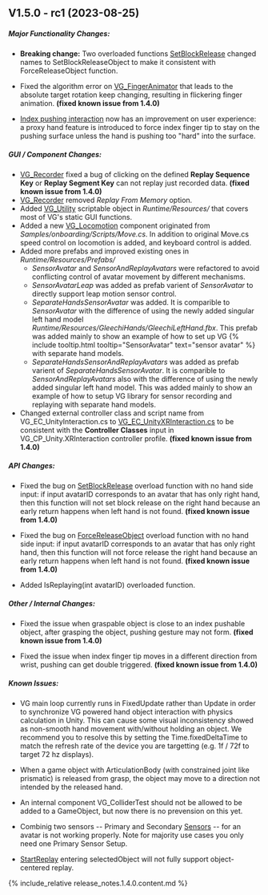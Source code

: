 <!-- (Template)
## Vxx.xx.xx-rcx (xxxx-xx-xx)

##### Major Functionality Changes:
* 

##### GUI / Component Changes:
* 

##### API Changes:
* 

##### Other / Internal Changes:
*

##### Update to VG Core library:
* 

##### Known Issues:
*
-->

## V1.5.0 - rc1 (2023-08-25)

##### Major Functionality Changes:

 * **Breaking change:** Two overloaded functions [SetBlockRelease](virtualgrasp_unityapi.1.4.0.html#vg_controllersetblockrelease) changed names to SetBlockReleaseObject to make it consistent with ForceReleaseObject function.
 
 * Fixed the algorithm error on [VG_FingerAnimator](unity_component_vgfingeranimator.1.4.0.html) that leads to the absolute target rotation keep changing, resulting in flickering finger animation. **(fixed known issue from 1.4.0)**

 * [Index pushing interaction](push_interaction.1.5.0.html#why-the-finger-penetrates) now has an improvement on user experience: a proxy hand feature is introduced to force index finger tip to stay on the pushing surface unless the hand is pushing too "hard" into the surface. 

##### GUI / Component Changes:
* [VG_Recorder](unity_component_vgrecorder.1.5.0.html) fixed a bug of clicking on the defined **Replay Sequence Key** or **Replay Segment Key** can not replay just recorded data. **(fixed known issue from 1.4.0)**
* [VG_Recorder](unity_component_vgrecorder.1.5.0.html) removed _Replay From Memory_ option.
* Added [VG_Utility](unity_component_vgutility.1.5.0.html) scriptable object in _Runtime/Resources/_ that covers most of VG's static GUI functions.
* Added a new [VG_Locomotion](unity_component_vglocomotion.1.5.0.html) component originated from _Samples/onboarding/Scripts/Move.cs_. In addition to original Move.cs speed control on locomotion is added, and keyboard control is added. 
* Added more prefabs and improved existing ones in _Runtime/Resources/Prefabs/_
  * _SensorAvatar_ and _SensorAndReplayAvatars_ were refactored to avoid conflicting control of avatar movement by different mechanisms. 
  * _SensorAvatarLeap_ was added as prefab varient of _SensorAvatar_ to directly support leap motion sensor control.
  * _SeparateHandsSensorAvatar_ was added. It is comparible to _SensorAvatar_ with the difference of using the newly added singular left hand model _Runtime/Resources/GleechiHands/GleechiLeftHand.fbx_. This prefab was added mainly to show an example of how to set up VG {% include tooltip.html tooltip="SensorAvatar" text="sensor avatar" %}  with separate hand models. 
  * _SeparateHandsSensorAndReplayAvatars_ was added as prefab varient of _SeparateHandsSensorAvatar_. It is comparible to _SensorAndReplayAvatars_ also with the difference of using the newly added singular left hand model. This was added mainly to show an example of how to setup VG library for sensor recording and replaying with separate hand models. 
* Changed external controller class and script name from VG_EC_UnityInteraction.cs to [VG_EC_UnityXRInteraction.cs](unity_vg_ec_unityxrinteraction.1.5.0.html) to be consistent with the **Controller Classes** input in VG_CP_Unity.XRInteraction controller profile. **(fixed known issue from 1.4.0)**
 

##### API Changes:
* Fixed the bug on [SetBlockRelease](virtualgrasp_unityapi.1.4.0.html#vg_controllersetblockrelease) overload function with no hand side input: if input avatarID corresponds to an avatar that has only right hand, then this function will not set block release on the right hand because an early return happens when left hand is not found. **(fixed known issue from 1.4.0)**

* Fixed the bug on [ForceReleaseObject](virtualgrasp_unityapi.1.4.0.html#vg_controllerforcereleaseobject) overload function with no hand side input: if input avatarID corresponds to an avatar that has only right hand, then this function will not force release the right hand because an early return happens when left hand is not found. **(fixed known issue from 1.4.0)**

* Added IsReplaying(int avatarID) overloaded function. 

##### Other / Internal Changes:
* Fixed the issue when graspable object is close to an index pushable object, after grasping the object, pushing gesture may not form. **(fixed known issue from 1.4.0)**

* Fixed the issue when index finger tip moves in a different direction from wrist, pushing can get double triggered. **(fixed known issue from 1.4.0)**

##### Known Issues:

* VG main loop currently runs in FixedUpdate rather than Update in order to synchronize VG powered hand object interaction with physics calculation in Unity. This can cause some visual inconsistency showed as non-smooth hand movement with/without holding an object. We recommend you to resolve this by setting the Time.fixedDeltaTime to match the refresh rate of the device you are targetting (e.g. 1f / 72f to target 72 hz displays). 

* When a game object with ArticulationBody (with constrained joint like prismatic) is released from grasp, the object may move to a direction not intended by the released hand.

* An internal component VG_ColliderTest should not be allowed to be added to a GameObject, but now there is no prevension on this yet.

* Combinig two sensors -- Primary and Secondary [Sensors](unity_component_myvirtualgrasp.1.4.0.html#sensors) -- for an avatar is not working properly. Note for majority use cases you only need one Primary Sensor Setup. 

* [StartReplay](virtualgrasp_unityapi.1.4.0.html#vg_controllerstartreplay) entering selectedObject will not fully support object-centered replay.



{% include_relative release_notes.1.4.0.content.md %}